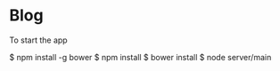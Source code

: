 Blog
=========

To start the app

$ npm install -g bower
$ npm install
$ bower install
$ node server/main
